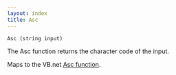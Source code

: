 ```yaml
---
layout: index
title: Asc
---
```


    Asc (string input)

The Asc function returns the character code of the input.

Maps to the VB.net [Asc function](http://msdn.microsoft.com/en-us/library/zew1e4wc%28v=VS.80%29.aspx).
